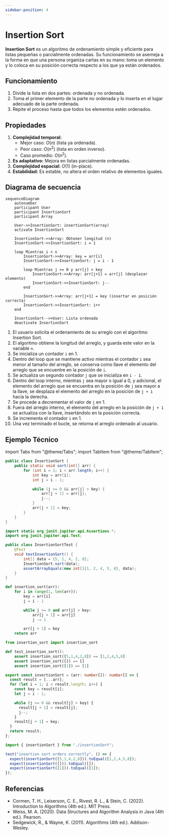 ```yaml
---
sidebar-position: 4
---
```


# Insertion Sort

**Insertion Sort** es un algoritmo de ordenamiento simple y eficiente para listas pequeñas o parcialmente ordenadas. Su funcionamiento se asemeja a la forma en que una persona organiza cartas en su mano: toma un elemento y lo coloca en su posición correcta respecto a los que ya están ordenados.

## Funcionamiento

1. Divide la lista en dos partes: ordenada y no ordenada.
2. Toma el primer elemento de la parte no ordenada y lo inserta en el lugar adecuado de la parte ordenada.
3. Repite el proceso hasta que todos los elementos estén ordenados.

## Propiedades

1. **Complejidad temporal:**
   - Mejor caso: $O(n)$ (lista ya ordenada).
   - Peor caso: $O({n}^{2})$ (lista en orden inverso).
   - Caso promedio: $O({n}^{2})$.
2. **Es adaptativo:** Mejora en listas parcialmente ordenadas.
3. **Complejidad espacial:** $O(1)$ (in-place).
4. **Estabilidad:** Es estable, no altera el orden relativo de elementos iguales.

## Diagrama de secuencia

```mermaid
sequenceDiagram
    autonumber
    participant User
    participant InsertionSort
    participant Array

    User->>InsertionSort: insertionSort(array)
    activate InsertionSort

    InsertionSort->>Array: Obtener longitud (n)
    InsertionSort->>InsertionSort: i = 1

    loop Mientras i < n
        InsertionSort->>Array: key = arr[i]
        InsertionSort->>InsertionSort: j = i - 1

        loop Mientras j >= 0 y arr[j] > key
            InsertionSort->>Array: arr[j+1] = arr[j] (desplazar elemento)
            InsertionSort->>InsertionSort: j--
        end

        InsertionSort->>Array: arr[j+1] = key (insertar en posición correcta)
        InsertionSort->>InsertionSort: i++
    end

    InsertionSort-->>User: Lista ordenada
    deactivate InsertionSort
```

1. El usuario solicita el ordenamiento de su arreglo con el algoritmo Insertion Sort.
2. El algoritmo obtiene la longitud del arreglo, y guarda este valor en la variable `n`.
3. Se inicializa un contador `i` en 1.
4. Dentro del loop que se mantiene activo mientras el contador `i` sea menor al tamaño del arreglo, se conserva como llave el elemento del arreglo que se encuentre en la posición de `i`.
5. Se actualiza un segundo contador `j` que se inicializa en `i - 1`.
6. Dentro del loop interno, mientras `j` sea mayor o igual a 0, y adicional, el elemento del arreglo que se encuentra en la posición de `j` sea mayor a la llave, se desplaza el elemento del arreglo en la posición de `j + 1` hacia la derecha.
7. Se procede a decrementar el valor de `j` en 1.
8. Fuera del arreglo interno, el elemento del arreglo en la posición de `j + 1` se actualiza con la llave, insertándolo en la posición correcta.
9. Se incrementa el contador `i` en 1.
10. Una vez terminado el bucle, se retorna el arreglo ordenado al usuario.

## Ejemplo Técnico

import Tabs from "@theme/Tabs";
import TabItem from "@theme/TabItem";

<Tabs>
<TabItem value="java" label="Paradigma: Orientado a Objetos">

<Tabs>
<TabItem value="code" label="Código Java Ejemplo">

```java showLineNumbers
public class InsertionSort {
    public static void sort(int[] arr) {
        for (int i = 1; i < arr.length; i++) {
            int key = arr[i];
            int j = i - 1;

            while (j >= 0 && arr[j] > key) {
                arr[j + 1] = arr[j];
                j--;
            }
            arr[j + 1] = key;
        }
    }
}
```

</TabItem>
<TabItem value="test" label="Test Unitario">

```java showLineNumbers
import static org.junit.jupiter.api.Assertions.*;
import org.junit.jupiter.api.Test;

public class InsertionSortTest {
    @Test
    void testInsertionSort() {
        int[] data = {5, 1, 4, 2, 8};
        InsertionSort.sort(data);
        assertArrayEquals(new int[]{1, 2, 4, 5, 8}, data);
    }
}
```

</TabItem>
</Tabs>

</TabItem>
<TabItem value="python" label="Paradigma: Procedural">

<Tabs>
<TabItem value="code" label="Código Python Ejemplo">

```py showLineNumbers
def insertion_sort(arr):
    for i in range(1, len(arr)):
        key = arr[i]
        j = i - 1

        while j >= 0 and arr[j] > key:
            arr[j + 1] = arr[j]
            j -= 1

        arr[j + 1] = key
    return arr
```

</TabItem>
<TabItem value="test" label="Test Unitario">

```py showLineNumbers
from insertion_sort import insertion_sort

def test_insertion_sort():
    assert insertion_sort([5,1,4,2,8]) == [1,2,4,5,8]
    assert insertion_sort([]) == []
    assert insertion_sort([1]) == [1]
```

</TabItem>
</Tabs>

</TabItem>
<TabItem value="ts" label="Paradigma: Funcional">

<Tabs>
<TabItem value="code" label="Código TS Ejemplo">

```ts showLineNumbers
export const insertionSort = (arr: number[]): number[] => {
  const result = [...arr];
  for (let i = 1; i < result.length; i++) {
    const key = result[i];
    let j = i - 1;

    while (j >= 0 && result[j] > key) {
      result[j + 1] = result[j];
      j--;
    }
    result[j + 1] = key;
  }
  return result;
};
```

</TabItem>
<TabItem value="test" label="Test Unitario">

```ts showLineNumbers
import { insertionSort } from "./insertionSort";

test("insertion sort orders correctly", () => {
  expect(insertionSort([5,1,4,2,8])).toEqual([1,2,4,5,8]);
  expect(insertionSort([])).toEqual([]);
  expect(insertionSort([1])).toEqual([1]);
});
```

</TabItem>
</Tabs>

</TabItem>
</Tabs>

## Referencias

- Cormen, T. H., Leiserson, C. E., Rivest, R. L., & Stein, C. (2022). Introduction to Algorithms (4th ed.). MIT Press.
- Weiss, M. A. (2020). Data Structures and Algorithm Analysis in Java (4th ed.). Pearson.
- Sedgewick, R., & Wayne, K. (2011). Algorithms (4th ed.). Addison-Wesley.
